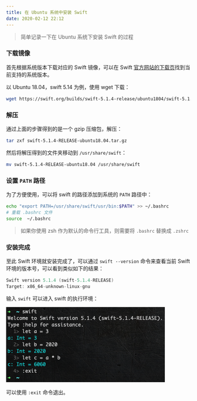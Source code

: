 ```yaml
---
title: 在 Ubuntu 系统中安装 Swift
date: 2020-02-12 22:12
---
```


> 简单记录一下在 Ubuntu 系统下安装 Swift 的过程

### 下载镜像

首先根据系统版本下载对应的 Swift 镜像，可以在 Swift [官方网站的下载页](https://swift.org/download/#releases)找到当前支持的系统版本。

以 Ubuntu 18.04，swift 5.14 为例，使用 wget 下载：

```bash
wget https://swift.org/builds/swift-5.1.4-release/ubuntu1804/swift-5.1.4-RELEASE/swift-5.1.4-RELEASE-ubuntu18.04.tar.gz
```

### 解压

通过上面的步骤得到的是一个 gzip 压缩包，解压：

```bash
tar zxf swift-5.1.4-RELEASE-ubuntu18.04.tar.gz
```

然后将解压得到的文件夹移动到 `/usr/share/swift`：

```bash
mv swift-5.1.4-RELEASE-ubuntu18.04 /usr/share/swift
```

### 设置 `PATH` 路径

为了方便使用，可以将 swift 的路径添加到系统的 `PATH` 路径中：

```bash
echo "export PATH=/usr/share/swift/usr/bin:$PATH" >> ~/.bashrc
# 重载 .bashrc 文件
source  ~/.bashrc
```

> 如果你使用 zsh 作为默认的命令行工具，则需要将 `.bashrc` 替换成 `.zshrc`

### 安装完成

至此 Swift 环境就安装完成了，可以通过 `swift --version` 命令来查看当前 Swift 环境的版本号，可以看到类似如下的结果：

```swift
Swift version 5.1.4 (swift-5.1.4-RELEASE)
Target: x86_64-unknown-linux-gnu
```

输入 `swift` 可以进入 swift 的执行环境：

![Swift REPL](/post-images/install-swift/swift-repl.png)

可以使用 `:exit` 命令退出。
